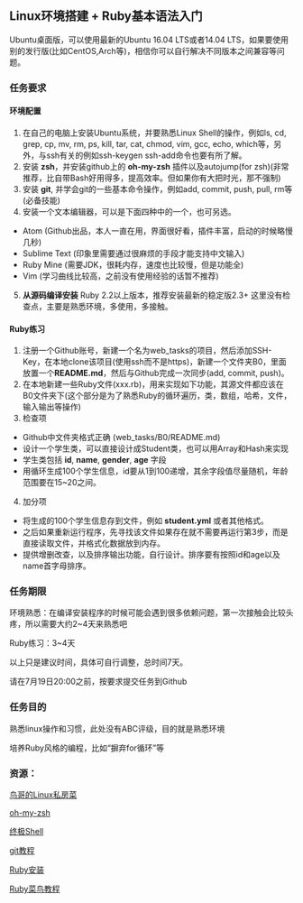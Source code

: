 ## Linux环境搭建 + Ruby基本语法入门
Ubuntu桌面版，可以使用最新的Ubuntu 16.04 LTS或者14.04 LTS，如果要使用别的发行版(比如CentOS,Arch等)，相信你可以自行解决不同版本之间兼容等问题。

### 任务要求
#### 环境配置
1. 在自己的电脑上安装Ubuntu系统，并要熟悉Linux Shell的操作，例如ls, cd, grep, cp, mv, rm, ps, kill, tar, cat, chmod, vim, gcc, echo, which等，另外，与ssh有关的例如ssh-keygen ssh-add命令也要有所了解。
2. 安装 **zsh**，并安装github上的 **oh-my-zsh** 插件以及autojump(for zsh)(非常推荐，比自带Bash好用得多，提高效率。但如果你有大把时光，那不强制)
3. 安装 **git**, 并学会git的一些基本命令操作，例如add, commit, push, pull, rm等(必备技能)
4. 安装一个文本编辑器，可以是下面四种中的一个，也可另选。
  - Atom (Github出品，本人一直在用，界面很好看，插件丰富，启动的时候略慢几秒)
  - Sublime Text (印象里需要通过很麻烦的手段才能支持中文输入)
  - Ruby Mine (需要JDK，很耗内存，速度也比较慢，但是功能全)
  - Vim (学习曲线比较高，之前没有使用经验的话暂不推荐)
5. **从源码编译安装** Ruby 2.2以上版本，推荐安装最新的稳定版2.3+
这里没有检查点，主要是熟悉环境，多使用，多接触。

#### Ruby练习

1. 注册一个Github账号，新建一个名为web_tasks的项目，然后添加SSH-Key，在本地clone该项目(使用ssh而不是https)，新建一个文件夹B0，里面放置一个**README.md**，然后与Github完成一次同步(add, commit, push)。
2. 在本地新建一些Ruby文件(xxx.rb)，用来实现如下功能，其源文件都应该在B0文件夹下(这个部分是为了熟悉Ruby的循环遍历，类，数组，哈希，文件，输入输出等操作)
3. 检查项
  - Github中文件夹格式正确 (web_tasks/B0/README.md)
  - 设计一个学生类，可以直接设计成Student类，也可以用Array和Hash来实现
  - 学生类包括 **id**, **name**, **gender**, **age** 字段
  - 用循环生成100个学生信息，id要从1到100递增，其余字段值尽量随机，年龄范围要在15~20之间。
4. 加分项
  - 将生成的100个学生信息存到文件，例如 **student.yml** 或者其他格式。
  - 之后如果重新运行程序，先寻找该文件如果存在就不需要再运行第3步，而是直接读取文件，并格式化数据放到内存。
  - 提供增删改查，以及排序输出功能，自行设计。排序要有按照id和age以及name首字母排序。

### 任务期限
环境熟悉：在编译安装程序的时候可能会遇到很多依赖问题，第一次接触会比较头疼，所以需要大约2~4天来熟悉吧

Ruby练习：3~4天

以上只是建议时间，具体可自行调整，总时间7天。

请在7月19日20:00之前，按要求提交任务到Github

### 任务目的
熟悉linux操作和习惯，此处没有ABC评级，目的就是熟悉环境

培养Ruby风格的编程，比如“摒弃for循环”等


### 资源：
[鸟哥的Linux私房菜](http://vbird.dic.ksu.edu.tw/linux_basic/linux_basic.php)

[oh-my-zsh](https://github.com/robbyrussell/oh-my-zsh)

[终极Shell](http://macshuo.com/?p=676)

[git教程](http://www.liaoxuefeng.com/wiki/0013739516305929606dd18361248578c67b8067c8c017b000)  

[Ruby安装](https://www.ruby-lang.org/zh_cn/downloads/)

[Ruby菜鸟教程](http://www.runoob.com/ruby/ruby-tutorial.html)

